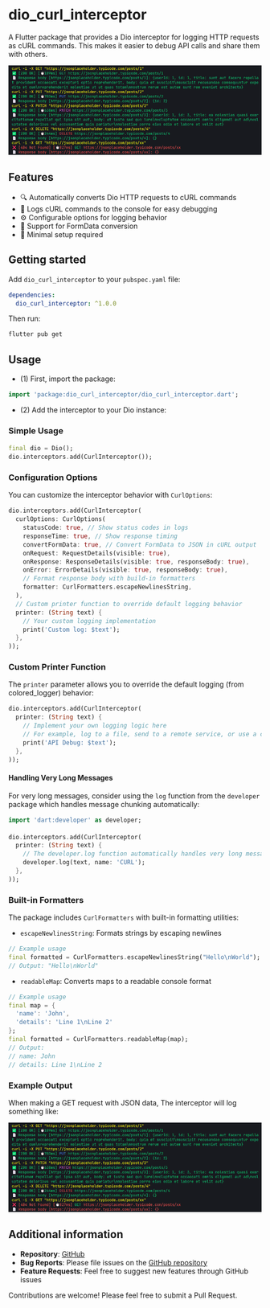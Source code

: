 # dio_curl_interceptor

A Flutter package that provides a Dio interceptor for logging HTTP requests as cURL commands. This makes it easier to debug API calls and share them with others.

![Screenshot](https://raw.githubusercontent.com/venhdev/dio_curl_interceptor/refs/heads/main/screenshots/image.png)

## Features

- 🔍 Automatically converts Dio HTTP requests to cURL commands
- 📝 Logs cURL commands to the console for easy debugging
- ⚙️ Configurable options for logging behavior
- 🔄 Support for FormData conversion
- 🎯 Minimal setup required

## Getting started

Add `dio_curl_interceptor` to your `pubspec.yaml` file:

```yaml
dependencies:
  dio_curl_interceptor: ^1.0.0
```

Then run:

```bash
flutter pub get
```

## Usage

- (1) First, import the package:

```dart
import 'package:dio_curl_interceptor/dio_curl_interceptor.dart';
```

- (2) Add the interceptor to your Dio instance:

### Simple Usage

```dart
final dio = Dio();
dio.interceptors.add(CurlInterceptor());
```

### Configuration Options

You can customize the interceptor behavior with `CurlOptions`:

```dart
dio.interceptors.add(CurlInterceptor(
  curlOptions: CurlOptions(
    statusCode: true, // Show status codes in logs
    responseTime: true, // Show response timing
    convertFormData: true, // Convert FormData to JSON in cURL output
    onRequest: RequestDetails(visible: true),
    onResponse: ResponseDetails(visible: true, responseBody: true),
    onError: ErrorDetails(visible: true, responseBody: true),
    // Format response body with build-in formatters
    formatter: CurlFormatters.escapeNewlinesString,
  ),
  // Custom printer function to override default logging behavior
  printer: (String text) {
    // Your custom logging implementation
    print('Custom log: $text');
  },
));
```

### Custom Printer Function

The `printer` parameter allows you to override the default logging (from colored_logger) behavior:

```dart
dio.interceptors.add(CurlInterceptor(
  printer: (String text) {
    // Implement your own logging logic here
    // For example, log to a file, send to a remote service, or use a custom logger
    print('API Debug: $text');
  },
));
```

#### Handling Very Long Messages

For very long messages, consider using the `log` function from the `developer` package which handles message chunking automatically:

```dart
import 'dart:developer' as developer;

dio.interceptors.add(CurlInterceptor(
  printer: (String text) {
    // The developer.log function automatically handles very long messages
    developer.log(text, name: 'CURL');
  },
));
```

### Built-in Formatters

The package includes `CurlFormatters` with built-in formatting utilities:

- `escapeNewlinesString`: Formats strings by escaping newlines

```dart
// Example usage
final formatted = CurlFormatters.escapeNewlinesString("Hello\nWorld");
// Output: "Hello\nWorld"
```

- `readableMap`: Converts maps to a readable console format

```dart
// Example usage
final map = {
  'name': 'John',
  'details': 'Line 1\nLine 2'
};
final formatted = CurlFormatters.readableMap(map);
// Output:
// name: John
// details: Line 1\nLine 2
```

### Example Output

When making a GET request with JSON data, The interceptor will log something like:

![Screenshot](https://raw.githubusercontent.com/venhdev/dio_curl_interceptor/refs/heads/main/screenshots/image.png)

## Additional information

- **Repository**: [GitHub](https://github.com/venhdev/dio_curl_interceptor)
- **Bug Reports**: Please file issues on the [GitHub repository](https://github.com/venhdev/dio_curl_interceptor/issues)
- **Feature Requests**: Feel free to suggest new features through GitHub issues

Contributions are welcome! Please feel free to submit a Pull Request.
